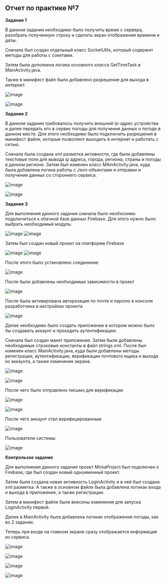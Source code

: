 **Отчет по практике №7**
----

**Задание 1**

В данном задании необходимо было получить время с сервера, разобрать полученную строку и сделать экран отображения времени и даты.

Сначала был создан отдельный класс SocketUtils, который содержит методы для работы с сокетами. 

Затем была дополнена логика основного класса GetTimeTask в MainActivity.java.

Также в манифест файл было добавлено разрешение для выхода в интернет.

![image](https://github.com/user-attachments/assets/d77abc51-45bb-4e7f-be99-3e7373375205)

![image](https://github.com/user-attachments/assets/993f10c8-d719-4cb7-b9ee-bf31856dafcd)

**Задание 2**

В данном задании требовалось получить внешний ip-адрес устройства и далее передать его в сервис погоды для получения данных о погоде в данном месте. Для этого необходимо было подключить разрешения в манифест файле, которые позволяют выходить в интернет и работать с сетью. 

Сначала была создана xml разметка активности, где были добавлены текстовые поля для вывода ip адреса, города, региона, страны и погоды в данном регионе. 
Затем был изменен класс MAinActivity.java, куда была добавлена логика работы с Json-объектами и отправки и получения данных со стороннего сервиса. 

![image](https://github.com/user-attachments/assets/5cc37f96-4819-4b0d-8533-a82c5b76a87c)

![image](https://github.com/user-attachments/assets/81d0f82a-46e7-4652-a063-ee9a470e3f4d)

**Задание 3**

Для выполнения данного задания сначала было необхолимо подключиться к обачной базе данных Firebase.
Для этого нужно было выбрать необходимый модуль:

![image](https://github.com/user-attachments/assets/c539395d-833c-440c-b563-5edcfa99c61a)
![image](https://github.com/user-attachments/assets/37bdee1a-21da-4a92-b0e4-044a8b6c7258)

Затем был создан новый проект на платформе Firebase

![image](https://github.com/user-attachments/assets/093d37b7-535a-4947-b7c7-534a77b6a6ca)
![image](https://github.com/user-attachments/assets/d1251c4f-b0c6-4f0c-85f7-87f3a486c516)

После этого было установлено соединение

![image](https://github.com/user-attachments/assets/d8b11272-8dad-47a7-ad43-ff64981646df)

После были добавлены необходимые зависимости в проект

![image](https://github.com/user-attachments/assets/9787fa99-bc14-4899-b092-a9e672661b71)

После была активирована авторизация по почте и паролю в консоли разработчика в настройках проекта.

![image](https://github.com/user-attachments/assets/f4b11b1e-8796-411f-8f3d-0f3a890c9b93)

Далее необходимо было создать приложение в котором можно было бы создавать аккаунт и проходить аутентификацию.

Сначала был создан макет приложения.
Затем были добавлены необходимые строковые константы в файл strings.xml.
После был изменен класс MainActivity.java, куда были добавлены методы регистрации, аутентификации, верификации почтового ящика и выхода из аккаунта, а также изменение экрана.

![image](https://github.com/user-attachments/assets/d084a44f-089b-426b-9949-8397e533bf8f)

![image](https://github.com/user-attachments/assets/3170e3b6-7d10-4097-9e7f-7f1f6cc7f03d)

После чего было отправлено письмо для верификации

![image](https://github.com/user-attachments/assets/64100295-d735-42ca-b13d-7f52c02f044e)

![image](https://github.com/user-attachments/assets/48c45ec4-09cc-4bcf-8929-77a9f7333fd3)

После чего аккаунт стал верифицированным

![image](https://github.com/user-attachments/assets/5fe00bb1-502e-4f0f-9aa6-d4bbd8f158c1)

Пользователи системы:

![image](https://github.com/user-attachments/assets/000e7d74-408c-4a58-9e10-e34691c0d3ae)

**Контрользое задание**

Для выполнения данного задания проект MireaProject был подключен к Firebase, где был создан новый одноименный проект.

Затем была создана новая активность LoginActivity и в ней был создана xml разметка.
А также в основном файле была добавлена логикак входа и выхода в приложение, а также регистрации.

Затем в манифест файле были внесены изменения для запуска LoginActivity первой.

Далее в MainActivity была добавлена логикак отображения погоды, как во 2 задании.

Теперь при входе на главном экране сразу отображается информация из сервиса.

![image](https://github.com/user-attachments/assets/e1ce714b-ef34-48d1-9559-3740de13edb2)

![image](https://github.com/user-attachments/assets/3a4ab8da-b842-4fb8-8e07-33bf26ce96ad)

![image](https://github.com/user-attachments/assets/d384270a-3ba2-4343-8f1c-b382f01f5ddc)

![image](https://github.com/user-attachments/assets/328ea177-8195-4f69-ba0e-f6698955d6df)

